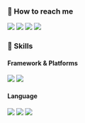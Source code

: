 ### 👋 How to reach me
<p>
  <a href="https://home.needpainkiller.xyz/" target="_blank"><img src="https://img.shields.io/badge/Home-EF3346?style=flat-square&logo=googlehome&logoColor=white"/></a>
  <a href="https://blog.needpainkiller.xyz/" target="_blank"><img src="https://img.shields.io/badge/Tech%20Blog-15171A?style=flat-square&logo=Ghost&logoColor=white"/></a>
  <a href="mailto:kam6512@gmail.com" target="_blank"><img src="https://img.shields.io/badge/kam6512@gmail.com-EA4335?style=flat-square&logo=Gmail&logoColor=white"/></a>
  <a href="mailto:needpainkiller6512@gmail.com" target="_blank"><img src="https://img.shields.io/badge/needpainkiller6512@gmail.com-EA4335?style=flat-square&logo=Gmail&logoColor=white"/></a>
</p>

<!--
**NeedPainkiller/NeedPainkiller** is a ✨ _special_ ✨ repository because its `README.md` (this file) appears on your GitHub profile.
Here are some ideas to get you started:
- 🔭 I’m currently working on ...
- 🌱 I’m currently learning ...
- 👯 I’m looking to collaborate on ...
- 🤔 I’m looking for help with ...
- 💬 Ask me about ...
- 📫 How to reach me: ...
- 😄 Pronouns: ...
- ⚡ Fun fact: ...
-->
### 🔭 Skills
#### Framework & Platforms
<p>
  <img src="https://img.shields.io/badge/spring-6DB33F?style=flat-square&logo=Spring&logoColor=white"/>
  <img src="https://img.shields.io/badge/SpringBoot-6DB33F?style=flat-square&logo=SpringBoot&logoColor=white"/>
</p>

#### Language
<p>
  <img src="https://img.shields.io/badge/Java-007396?style=flat-square&logo=Java&logoColor=white"/>
  <img src="https://img.shields.io/badge/PYthon-3776AB?style=flat-square&logo=python&logoColor=white"/> 
  <img src="https://img.shields.io/badge/JavaScript-F7DF1E?style=flat-square&logo=TypeScript&logoColor=white"/>
</p>
